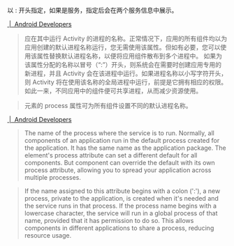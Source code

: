 
以 : 开头指定，如果是服务，指定后会在两个服务信息中展示。

[<activity>  |  Android Developers](https://developer.android.google.cn/guide/topics/manifest/activity-element#proc)

> 应在其中运行 Activity 的进程的名称。正常情况下，应用的所有组件均以为应用创建的默认进程名称运行，您无需使用该属性。但如有必要，您可以使用该属性替换默认进程名称，以便将应用组件散布到多个进程中。
> 如果为该属性分配的名称以冒号（“:”）开头，则系统会在需要时创建应用专用的新进程，并且 Activity 会在该进程中运行。如果进程名称以小写字符开头，则 Activity 将在使用该名称的全局进程中运行，前提是它拥有相应的权限。如此一来，不同应用中的组件便可共享进程，从而减少资源使用。

> <application> 元素的 process 属性可为所有组件设置不同的默认进程名称。

[<service>  |  Android Developers](https://developer.android.google.cn/guide/topics/manifest/service-element#proc)


> The name of the process where the service is to run. Normally, all components of an application run in the default process created for the application. It has the same name as the application package. The <application> element's process attribute can set a different default for all components. But component can override the default with its own process attribute, allowing you to spread your application across multiple processes.

> If the name assigned to this attribute begins with a colon (':'), a new process, private to the application, is created when it's needed and the service runs in that process. If the process name begins with a lowercase character, the service will run in a global process of that name, provided that it has permission to do so. This allows components in different applications to share a process, reducing resource usage.

